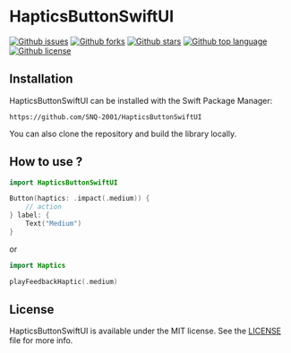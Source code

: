 # HapticsButtonSwiftUI

<!-- # Badges -->

[![Github issues](https://img.shields.io/github/issues/SNQ-2001/HapticsButtonSwiftUI)](https://github.com/SNQ-2001/HapticsButtonSwiftUI/issues)
[![Github forks](https://img.shields.io/github/forks/SNQ-2001/HapticsButtonSwiftUI)](https://github.com/SNQ-2001/HapticsButtonSwiftUI/network/members)
[![Github stars](https://img.shields.io/github/stars/SNQ-2001/HapticsButtonSwiftUI)](https://github.com/SNQ-2001/HapticsButtonSwiftUI/stargazers)
[![Github top language](https://img.shields.io/github/languages/top/SNQ-2001/HapticsButtonSwiftUI)](https://github.com/SNQ-2001/HapticsButtonSwiftUI/)
[![Github license](https://img.shields.io/github/license/SNQ-2001/HapticsButtonSwiftUI)](https://github.com/SNQ-2001/HapticsButtonSwiftUI/)

## Installation
HapticsButtonSwiftUI can be installed with the Swift Package Manager:

```
https://github.com/SNQ-2001/HapticsButtonSwiftUI
```

You can also clone the repository and build the library locally.

## How to use ?
```swift
import HapticsButtonSwiftUI

Button(haptics: .impact(.medium)) {
    // action
} label: {
    Text("Medium")
}
```

or

```swift
import Haptics

playFeedbackHaptic(.medium)
```

## License

HapticsButtonSwiftUI is available under the MIT license. See the [LICENSE](https://github.com/SNQ-2001/HapticsButtonSwiftUI/blob/main/LICENSE) file for more info.
